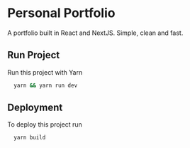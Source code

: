 # Personal Portfolio

A portfolio built in React and NextJS. Simple, clean and fast.

## Run Project

Run this project with Yarn

```bash
  yarn && yarn run dev
```

## Deployment

To deploy this project run

```bash
  yarn build
```
